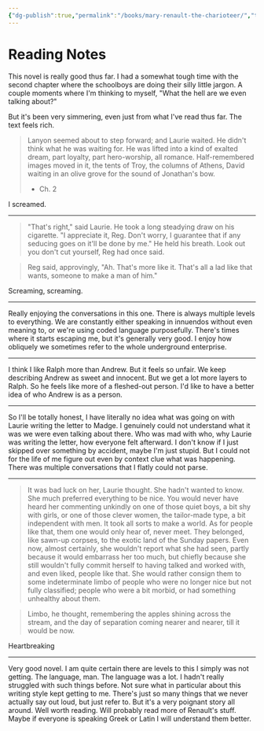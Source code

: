```yaml
---
{"dg-publish":true,"permalink":"/books/mary-renault-the-charioteer/","tags":["books"],"created":"2024-11-23","updated":"2025-03-13"}
---
```



# Reading Notes

This novel is really good thus far. I had a somewhat tough time with the second chapter where the schoolboys are doing their silly little jargon. A couple moments where I'm thinking to myself, "What the hell are we even talking about?"

But it's been very simmering, even just from what I've read thus far. The text feels rich.

> Lanyon seemed about to step forward; and Laurie waited. He didn't think what he was waiting for. He was lifted into a kind of exalted dream, part loyalty, part hero-worship, all romance. Half-remembered images moved in it, the tents of Troy, the columns of Athens, David waiting in an olive grove for the sound of Jonathan's bow.
> - Ch. 2

I screamed.

----

> "That's right," said Laurie. He took a long steadying draw on his cigarette. "I appreciate it, Reg. Don't worry, I guarantee that if any seducing goes on it'll be done by me." He held his breath. Look out you don't cut yourself, Reg had once said.

> Reg said, approvingly, "Ah. That's more like it. That's all a lad like that wants, someone to make a man of him."

Screaming, screaming.

----

Really enjoying the conversations in this one. There is always multiple levels to everything. We are constantly either speaking in innuendos without even meaning to, or we're using coded language purposefully. There's times where it starts escaping me, but it's generally very good. I enjoy how obliquely we sometimes refer to the whole underground enterprise.

----

I think I like Ralph more than Andrew. But it feels so unfair. We keep describing Andrew as sweet and innocent. But we get a lot more layers to Ralph. So he feels like more of a fleshed-out person. I'd like to have a better idea of who Andrew is as a person.

----

So I'll be totally honest, I have literally no idea what was going on with Laurie writing the letter to Madge. I genuinely could not understand what it was we were even talking about there. Who was mad with who, why Laurie was writing the letter, how everyone felt afterward. I don't know if I just skipped over something by accident, maybe I'm just stupid. But I could not for the life of me figure out even by context clue what was happening. There was multiple conversations that I flatly could not parse.

---

> It was bad luck on her, Laurie thought. She hadn't wanted to know. She much preferred everything to be nice. You would never have heard her commenting unkindly on one of those quiet boys, a bit shy with girls, or one of those clever women, the tailor-made type, a bit independent with men. It took all sorts to make a world. As for people like that, them one would only hear of, never meet. They belonged, like sawn-up corpses, to the exotic land of the Sunday papers. Even now, almost certainly, she wouldn't report what she had seen, partly because it would embarrass her too much, but chiefly because she still wouldn't fully commit herself to having talked and worked with, and even liked, people like that. She would rather consign them to some indeterminate limbo of people who were no longer nice but not fully classified; people who were a bit morbid, or had something unhealthy about them.

> Limbo, he thought, remembering the apples shining across the stream, and the day of separation coming nearer and nearer, till it would be now.

Heartbreaking

----

Very good novel. I am quite certain there are levels to this I simply was not getting. The language, man. The language was a lot. I hadn't really struggled with such things before. Not sure what in particular about this writing style kept getting to me. There's just so many things that we never actually say out loud, but just refer to. But it's a very poignant story all around. Well worth reading. Will probably read more of Renault's stuff. Maybe if everyone is speaking Greek or Latin I will understand them better.
